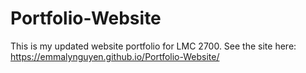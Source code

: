 # Portfolio-Website
This is my updated website portfolio for LMC 2700.
See the site here: https://emmalynguyen.github.io/Portfolio-Website/
